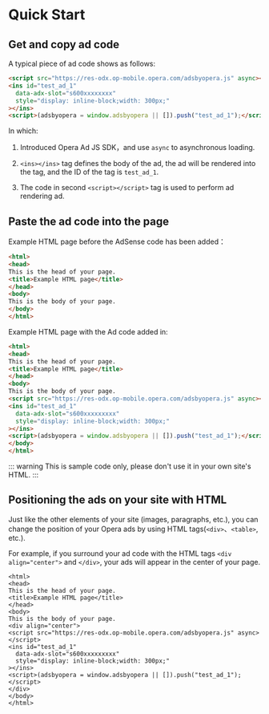 # Quick Start

## Get and copy ad code

A typical piece of ad code shows as follows:

``` html
<script src="https://res-odx.op-mobile.opera.com/adsbyopera.js" async></script>
<ins id="test_ad_1"
  data-adx-slot="s600xxxxxxxx"
  style="display: inline-block;width: 300px;"
></ins>
<script>(adsbyopera = window.adsbyopera || []).push("test_ad_1");</script>
```

In which:

1. Introduced Opera Ad JS SDK，and use ```async``` to asynchronous loading.

2. ```<ins></ins>``` tag defines the body of the ad, the ad will be rendered into the tag, and the ID of the tag is ```test_ad_1```.

3. The code in second ```<script></script>``` tag is used to perform ad rendering ad.

## Paste the ad code into the page

Example HTML page before the AdSense code has been added：

``` html
<html>
<head>
This is the head of your page.
<title>Example HTML page</title>
</head>
<body>
This is the body of your page.
</body>
</html>
```

Example HTML page with the Ad code added in:

``` html
<html>
<head>
This is the head of your page.
<title>Example HTML page</title>
</head>
<body>
This is the body of your page.
<script src="https://res-odx.op-mobile.opera.com/adsbyopera.js" async></script>
<ins id="test_ad_1"
  data-adx-slot="s600xxxxxxxxx"
  style="display: inline-block;width: 300px;"
></ins>
<script>(adsbyopera = window.adsbyopera || []).push("test_ad_1");</script>
</body>
</html>
```

::: warning
This is sample code only, please don't use it in your own site's HTML.
:::

## Positioning the ads on your site with HTML

Just like the other elements of your site (images, paragraphs, etc.), you can change the position of your Opera ads by using HTML tags(```<div>```、```<table>```, etc.).

For example, if you surround your ad code with the HTML tags ```<div align="center">``` and ```</div>```, your ads will appear in the center of your page.

``` html{8,15}
<html>
<head>
This is the head of your page.
<title>Example HTML page</title>
</head>
<body>
This is the body of your page.
<div align="center">
<script src="https://res-odx.op-mobile.opera.com/adsbyopera.js" async></script>
<ins id="test_ad_1"
  data-adx-slot="s600xxxxxxxxx"
  style="display: inline-block;width: 300px;"
></ins>
<script>(adsbyopera = window.adsbyopera || []).push("test_ad_1");</script>
</div>
</body>
</html>
```
